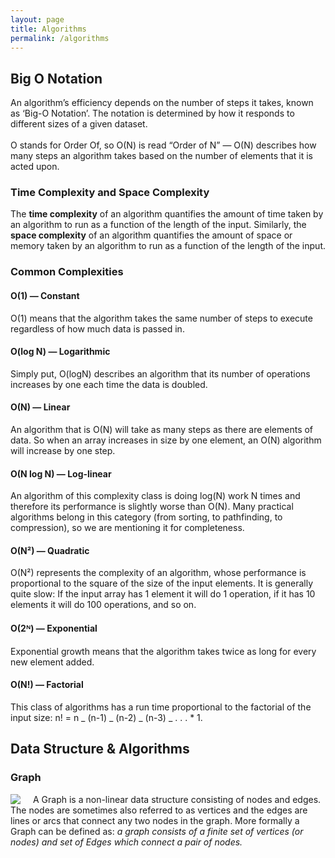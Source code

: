 ```yaml
---
layout: page
title: Algorithms
permalink: /algorithms
---
```


## Big O Notation<a name="big-o"></a>

An algorithm’s efficiency depends on the number of steps it takes, known as ‘Big-O Notation’. The notation is determined by how it responds to different sizes of a given dataset.
<br/><br/>
O stands for Order Of, so O(N) is read “Order of N” — O(N) describes how many steps an algorithm takes based on the number of elements that it is acted upon.

### Time Complexity and Space Complexity

The **time complexity** of an algorithm quantifies the amount of time taken by an algorithm to run as a function of the length of the input. Similarly, the **space complexity** of an algorithm quantifies the amount of space or memory taken by an algorithm to run as a function of the length of the input.

### Common Complexities

#### O(1) — Constant

O(1) means that the algorithm takes the same number of steps to execute regardless of how much data is passed in.

#### O(log N) — Logarithmic

Simply put, O(logN) describes an algorithm that its number of operations increases by one each time the data is doubled.

#### O(N) — Linear

An algorithm that is O(N) will take as many steps as there are elements of data. So when an array increases in size by one element, an O(N) algorithm will increase by one step.

#### O(N log N) — Log-linear

An algorithm of this complexity class is doing log(N) work N times and therefore its performance is slightly worse than O(N). Many practical algorithms belong in this category (from sorting, to pathfinding, to compression), so we are mentioning it for completeness.

#### O(N²) — Quadratic

O(N²) represents the complexity of an algorithm, whose performance is proportional to the square of the size of the input elements. It is generally quite slow: If the input array has 1 element it will do 1 operation, if it has 10 elements it will do 100 operations, and so on.

#### O(2ᴺ) — Exponential

Exponential growth means that the algorithm takes twice as long for every new element added.

#### O(N!) — Factorial

This class of algorithms has a run time proportional to the factorial of the input size: n! = n _ (n-1) _ (n-2) _ (n-3) _ . . . \* 1.

<div class="separator"></div>

## Data Structure & Algorithms<a name="data-algo"></a>

### Graph<a name="data-algo-graph"></a>

<img style="float: left; margin-right: 20px;" src="https://upload.wikimedia.org/wikipedia/commons/2/2f/Small_Network.png">

A Graph is a non-linear data structure consisting of nodes and edges. The nodes are sometimes also referred to as vertices and the edges are lines or arcs that connect any two nodes in the graph. More formally a Graph can be defined as: _a graph consists of a finite set of vertices (or nodes) and set of Edges which connect a pair of nodes._

